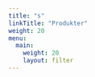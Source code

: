 ```yaml
---
title: "s"
linkTitle: "Produkter"
weight: 20
menu:
  main:
    weight: 20
    layout: filter
---
```




